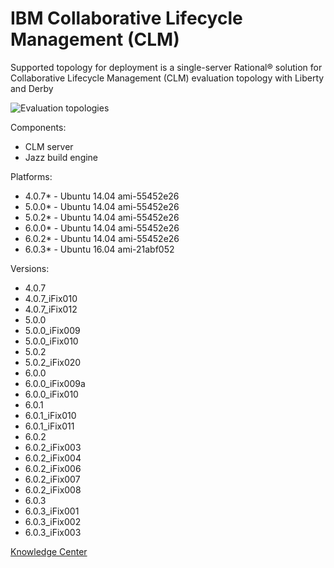 # IBM Collaborative Lifecycle Management (CLM)

Supported topology for deployment is a single-server Rational® solution for Collaborative Lifecycle Management (CLM) evaluation topology with Liberty and Derby

![Evaluation topologies](https://jazz.net/wiki/pub/Deployment/StandardTopologiesOverview/evaluation.png)

Components:

* CLM server
* Jazz build engine

Platforms:

* 4.0.7* - Ubuntu 14.04 ami-55452e26
* 5.0.0* - Ubuntu 14.04 ami-55452e26
* 5.0.2* - Ubuntu 14.04 ami-55452e26
* 6.0.0* - Ubuntu 14.04 ami-55452e26
* 6.0.2* - Ubuntu 14.04 ami-55452e26
* 6.0.3* - Ubuntu 16.04 ami-21abf052

Versions:

* 4.0.7
* 4.0.7_iFix010
* 4.0.7_iFix012
* 5.0.0
* 5.0.0_iFix009
* 5.0.0_iFix010
* 5.0.2
* 5.0.2_iFix020
* 6.0.0
* 6.0.0_iFix009a
* 6.0.0_iFix010
* 6.0.1
* 6.0.1_iFix010
* 6.0.1_iFix011
* 6.0.2
* 6.0.2_iFix003
* 6.0.2_iFix004
* 6.0.2_iFix006
* 6.0.2_iFix007
* 6.0.2_iFix008
* 6.0.3
* 6.0.3_iFix001
* 6.0.3_iFix002
* 6.0.3_iFix003

[Knowledge Center][1]

[1]: https://www.ibm.com/support/knowledgecenter/SSYMRC/clm_family_welcome.html "Title"
